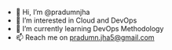 - 👋 Hi, I’m @pradumnjha
- 👀 I’m interested in Cloud and DevOps
- 🌱 I’m currently learning DevOps Methodology
- 📫 Reach me on pradumn.jha5@gmail.com

<!---
pradumnjha/pradumnjha is a ✨ special ✨ repository because its `README.md` (this file) appears on your GitHub profile.
You can click the Preview link to take a look at your changes.
--->
